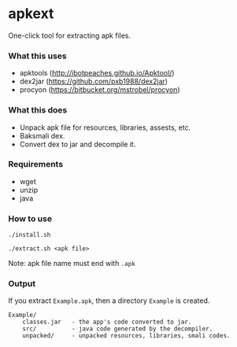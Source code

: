 # apkext

One-click tool for extracting apk files.

### What this uses

- apktools (http://ibotpeaches.github.io/Apktool/)
- dex2jar (https://github.com/pxb1988/dex2jar)
- procyon (https://bitbucket.org/mstrobel/procyon)

### What this does

- Unpack apk file for resources, libraries, assests, etc.
- Baksmali dex.
- Convert dex to jar and decompile it.

### Requirements

- wget
- unzip
- java

### How to use

```
./install.sh
```

```
./extract.sh <apk file>
```

Note: apk file name must end with `.apk`

### Output

If you extract `Example.apk`, then a directory `Example` is created.

```
Example/
    classes.jar   - the app's code converted to jar.
    src/          - java code generated by the decompiler.
    unpacked/     - unpacked resources, libraries, smali codes.
```

